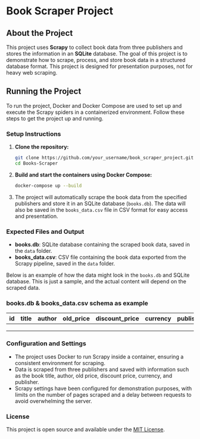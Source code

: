 # Book Scraper Project

## About the Project
This project uses **Scrapy** to collect book data from three publishers and stores the information in an **SQLite** database. The goal of this project is to demonstrate how to scrape, process, and store book data in a structured database format. This project is designed for presentation purposes, not for heavy web scraping.

## Running the Project
To run the project, Docker and Docker Compose are used to set up and execute the Scrapy spiders in a containerized environment. Follow these steps to get the project up and running.

### Setup Instructions

1. **Clone the repository:**
    ```bash
    git clone https://github.com/your_username/book_scraper_project.git
    cd Books-Scraper
    ```

2. **Build and start the containers using Docker Compose:**
    ```bash
    docker-compose up --build
    ```

3. The project will automatically scrape the book data from the specified publishers and store it in an SQLite database (`books.db`). The data will also be saved in the `books_data.csv` file in CSV format for easy access and presentation.

### Expected Files and Output
- **books.db**: SQLite database containing the scraped book data, saved in the `data` folder.
- **books_data.csv**: CSV file containing the book data exported from the Scrapy pipeline, saved in the `data` folder.

Below is an example of how the data might look in the `books.db` and SQLite database. This is just a sample, and the actual content will depend on the scraped data.

### books.db & books_data.csv schema as example 

| id | title | author | old_price | discount_price | currency | publisher |
|----|-------|--------|-----------|----------------|----------|-----------|
|    |       |        |           |                |          |           |
|    |       |        |           |                |          |           |
|    |       |        |           |                |          |           |


### Configuration and Settings
- The project uses Docker to run Scrapy inside a container, ensuring a consistent environment for scraping.
- Data is scraped from three publishers and saved with information such as the book title, author, old price, discount price, currency, and publisher.
- Scrapy settings have been configured for demonstration purposes, with limits on the number of pages scraped and a delay between requests to avoid overwhelming the server.

### License
This project is open source and available under the [MIT License](LICENSE).


